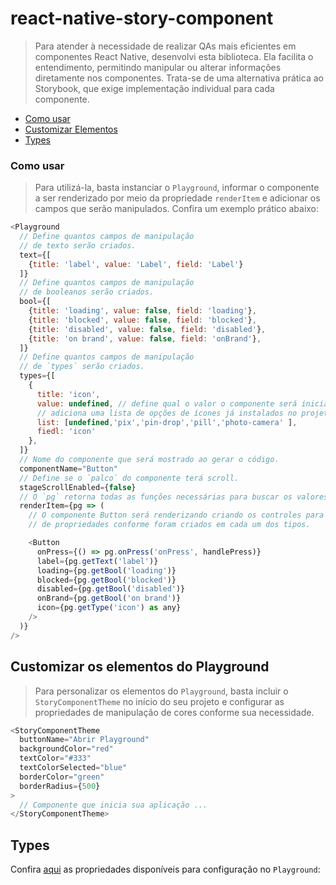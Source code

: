 # react-native-story-component

> Para atender à necessidade de realizar QAs mais eficientes em componentes React Native, desenvolvi esta biblioteca. Ela facilita o entendimento, permitindo manipular ou alterar informações diretamente nos componentes. Trata-se de uma alternativa prática ao Storybook, que exige implementação individual para cada componente.

- [Como usar](#como-usar)
- [Customizar Elementos](#customizar-os-elementos-do-playground)
- [Types](#types)

### Como usar

> Para utilizá-la, basta instanciar o `Playground`, informar o componente a ser renderizado por meio da propriedade `renderItem` e adicionar os campos que serão manipulados. Confira um exemplo prático abaixo:

```js
<Playground
  // Define quantos campos de manipulação
  // de texto serão criados.
  text={[
    {title: 'label', value: 'Label', field: 'Label'}
  ]}
  // Define quantos campos de manipulação
  // de booleanos serão criados.
  bool={[
    {title: 'loading', value: false, field: 'loading'},
    {title: 'blocked', value: false, field: 'blocked'},
    {title: 'disabled', value: false, field: 'disabled'},
    {title: 'on brand', value: false, field: 'onBrand'},
  ]}
  // Define quantos campos de manipulação
  // de `types` serão criados.
  types={[
    {
      title: 'icon',
      value: undefined, // define qual o valor o componente será inicializado.
      // adiciona uma lista de opções de ícones já instalados no projeto.
      list: [undefined,'pix','pin-drop','pill','photo-camera' ],
      fiedl: 'icon'
    },
  ]}
  // Nome do componente que será mostrado ao gerar o código.
  componentName="Button"
  // Define se o `palco` do componente terá scroll.
  stageScrollEnabled={false}
  // O `pg` retorna todas as funções necessárias para buscar os valores definidos no playground. Veja as opções disponíveis [aqui](#iplaygroundcontextprops).
  renderItem={pg => (
    // O componente Button será renderizando criando os controles para manipulaçãp.
    // de propriedades conforme foram criados em cada um dos tipos.

    <Button
      onPress={() => pg.onPress('onPress', handlePress)}
      label={pg.getText('label')}
      loading={pg.getBool('loading')}
      blocked={pg.getBool('blocked')}
      disabled={pg.getBool('disabled')}
      onBrand={pg.getBool('on brand')}
      icon={pg.getType('icon') as any}
    />
  )}
/>
```

## Customizar os elementos do Playground

> Para personalizar os elementos do `Playground`, basta incluir o `StoryComponentTheme` no início do seu projeto e configurar as propriedades de manipulação de cores conforme sua necessidade.

```js
<StoryComponentTheme
  buttonName="Abrir Playground"
  backgroundColor="red"
  textColor="#333"
  textColorSelected="blue"
  borderColor="green"
  borderRadius={500}
>
  // Componente que inicia sua aplicação ...
</StoryComponentTheme>
```

## Types

Confira [aqui](./TYPES.md) as propriedades disponíveis para configuração no `Playground`:
